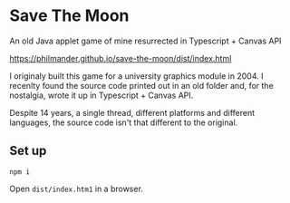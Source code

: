 # Save The Moon

An old Java applet game of mine resurrected in Typescript + Canvas API 

https://philmander.github.io/save-the-moon/dist/index.html

I originaly built this game for a university graphics module
in 2004. I recenlty found the source code printed out in an old
folder and, for the nostalgia, wrote it up in Typescript + Canvas API.

Despite 14 years, a single thread, different platforms and different languages, the 
source code isn't that different to the original.

## Set up

`npm i`

Open `dist/index.htm1` in a browser.
